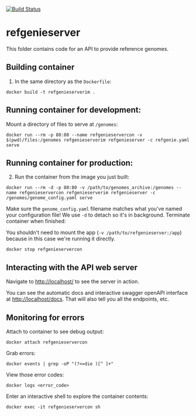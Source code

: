 [![Build Status](https://travis-ci.org/databio/refgenieserver.svg?branch=master)](https://travis-ci.org/databio/refgenieserver)

# refgenieserver

This folder contains code for an API to provide reference genomes.

## Building container

1. In the same directory as the `Dockerfile`:

```
docker build -t refgenieserverim .
```

## Running container for development:

Mount a directory of files to serve at `/genomes`:

```
docker run --rm -p 80:80 --name refgenieservercon -v $(pwd)/files:/genomes refgenieserverim refgenieserver -c refgenie.yaml serve
```

## Running container for production:

2. Run the container from the image you just built:

```
docker run --rm -d -p 80:80 -v /path/to/genomes_archive:/genomes --name refgenieservercon refgenieserverim refgenieserver -c /genomes/genome_config.yaml serve 
```

Make sure the `genome_config.yaml` filename matches what you've named your configuration file! We use `-d` to detach so it's in background. Terminate container when finished:

You shouldn't need to mount the app (`-v /path/to/refgenieserver:/app`) because in this case we're running it directly.

```
docker stop refgenieservercon
```


## Interacting with the API web server

Navigate to [http://localhost/](http://localhost/) to see the server in action.

You can see the automatic docs and interactive swagger openAPI interface at [http://localhost/docs](http://localhost/docs). That will also tell you all the endpoints, etc.


## Monitoring for errors

Attach to container to see debug output:

```
docker attach refgenieservercon
```

Grab errors:

```
docker events | grep -oP "(?<=die )[^ ]+"
```

View those error codes:

```
docker logs <error_code>
```

Enter an interactive shell to explore the container contents:

```
docker exec -it refgenieservercon sh
```
